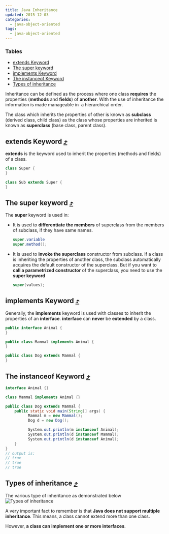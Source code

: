 ```yaml
---
title: Java Inheritance
updated: 2015-12-03
categories:
  - java-object-oriented
tags:
  - java-object-oriented
---
```


### Tables

* [extends Keyword](#extends-keyword-10548tables)
* [The super keyword](#the-super-keyword-10548tables)
* [implements Keyword](#implements-keyword-10548tables)
* [The instanceof Keyword](#the-instanceof-keyword-10548tables)
* [Types of inheritance](#types-of-inheritance-10548tables)

Inheritance can be defined as the process where one class **requires** the properties (**methods** and **fields**) of **another**. With the use of inheritance the information is made manageable in  a hierarchical order.

The class which inherits the properties of other is known as **subclass** (derived class, child class) as the class whose properties are inherited is known as **superclass** (base class, parent class).

## extends Keyword [&#10548;](#tables)
**extends** is the keyword used to inherit the properties (methods and fields) of a class.

```java
class Super {
}

class Sub extends Super {
}
```

## The super keyword [&#10548;](#tables)
The **super** keyword is used in:

* It is used to **differentiate the members** of superclass from the members of subclass, if they have same names.

  ```java
  super.variable
  super.method();
  ```

* It is used to **invoke the superclass** constructor from subclass. If a class is inheriting the properties of another class, the subclass automatically acquires the default constructor of the superclass. But if you want to **call a parametrized constructor** of the superclass, you need to use the **super keyword**

  ```java
  super(values);
  ```

## implements Keyword [&#10548;](#tables)
Generally, the **implements** keyword is used with classes to inherit the properties of an **interface**. **interface** can **never** be **extended** by a class.

```java
public interface Animal {
}

public class Mammal implements Animal {
}

public class Dog extends Mammal {
}
```

## The instanceof Keyword [&#10548;](#tables)

```java
interface Animal {}

class Mammal implements Animal {}

public class Dog extends Mammal {
    public static void main(String[] args) {
          Mammal m = new Mammal();
          Dog d = new Dog();

          System.out.println(m instanceof Animal);
          System.out.println(d instanceof Mammal);
          System.out.println(d instanceof Animal);
    }
}
// output is:
// true
// true
// true
```

## Types of inheritance [&#10548;](#tables)
The various type of inheritance as demonstrated below
![Types of inheritance](http://www.tutorialspoint.com/java/images/types_of_inheritance.jpg)

A very important fact to remember is that **Java does not support multiple inheritance**. This means, a class cannot extend more than one class.

However, **a class can implement one or more interfaces**.
